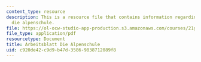 ```yaml
---
content_type: resource
description: This is a resource file that contains information regarding arbeitsblatt
  die alpenschule.
file: https://ol-ocw-studio-app-production.s3.amazonaws.com/courses/21g-405-germany-today-intensive-study-of-german-language-and-culture-january-iap-2011/c920de42c9d9b47d35869838712089f8_MIT21G_405IAP11_abt_alpen.pdf
file_type: application/pdf
resourcetype: Document
title: Arbeitsblatt Die Alpenschule
uid: c920de42-c9d9-b47d-3586-9838712089f8
---
```

